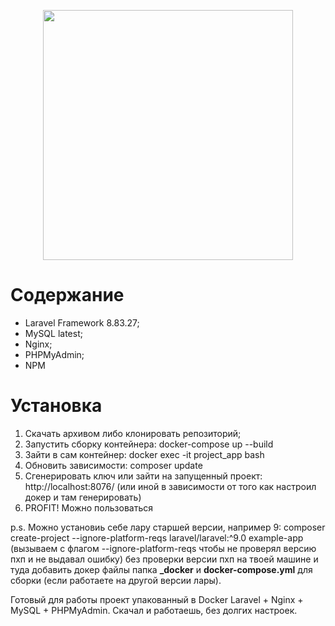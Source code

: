 <p align="center"><a href="https://laravel.com" target="_blank"><img src="https://raw.githubusercontent.com/laravel/art/master/logo-lockup/5%20SVG/2%20CMYK/1%20Full%20Color/laravel-logolockup-cmyk-red.svg" width="400"></a></p>

# Содержание
- Laravel Framework 8.83.27;
- MySQL latest;
- Nginx;
- PHPMyAdmin;
- NPM

# Установка

1. Скачать архивом либо клонировать репозиторий;
2. Запустить сборку контейнера: docker-compose up --build
3. Зайти в сам контейнер: docker exec -it project_app bash
4. Обновить зависимости: composer update
5. Сгенерировать ключ или зайти на запущенный проект: http://localhost:8076/ (или иной в зависимости от того как настроил докер и там генерировать)
5. PROFIT! Можно пользоваться

p.s. Можно установиь себе лару старшей версии, например 9: composer create-project --ignore-platform-reqs laravel/laravel:^9.0 example-app (вызываем с флагом --ignore-platform-reqs чтобы не проверял версию пхп и не выдавал ошибку)
без проверки версии пхп на твоей машине и туда добавить докер файлы папка **_docker** и **docker-compose.yml** для сборки (если работаете на другой версии лары).

Готовый для работы проект упакованный в Docker Laravel + Nginx + MySQL + PHPMyAdmin. Скачал и работаешь, без долгих настроек.
